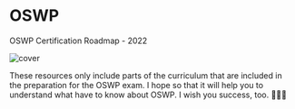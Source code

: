 # OSWP
OSWP Certification Roadmap - 2022

![cover](https://user-images.githubusercontent.com/17753652/177206943-44023996-b6dc-45a1-af90-54ed3d219f60.png)

These resources only include parts of the curriculum that are included in the preparation for the OSWP exam. I hope so that it will help you to understand what have to know about OSWP. I wish you success, too. 🦅🏴‍☠️
